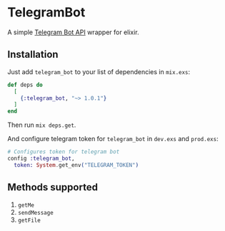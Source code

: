# TelegramBot

A simple [Telegram Bot API](https://core.telegram.org/bots/api#available-methods) wrapper for elixir.

## Installation

Just add `telegram_bot` to your list of dependencies in `mix.exs`:

```elixir
def deps do
  [
    {:telegram_bot, "~> 1.0.1"}
  ]
end
```
Then run `mix deps.get`.

And configure telegram token for `telegram_bot` in `dev.exs` and `prod.exs`:

```elixir
# Configures token for telegram bot
config :telegram_bot,
  token: System.get_env("TELEGRAM_TOKEN")
```

## Methods supported

1. `getMe`
2. `sendMessage`
3. `getFile`

